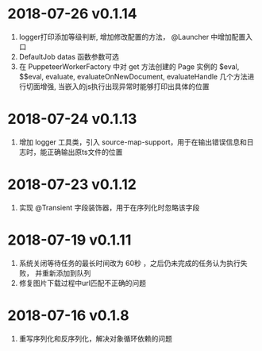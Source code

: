 # 2018-07-26 v0.1.14
1. logger打印添加等级判断, 增加修改配置的方法， @Launcher 中增加配置入口
2. DefaultJob datas 函数参数可选
3. 在 PuppeteerWorkerFactory 中对 get 方法创建的 Page 实例的 $eval, $$eval,
    evaluate, evaluateOnNewDocument, evaluateHandle 几个方法进行切面增强,
    当嵌入的js执行出现异常时能够打印出具体的位置

# 2018-07-24 v0.1.13
1. 增加 logger 工具类，引入 source-map-support，用于在输出错误信息和日志时，能正确输出原ts文件的位置  

# 2018-07-23 v0.1.12
1. 实现 @Transient 字段装饰器，用于在序列化时忽略该字段  


# 2018-07-19 v0.1.11
1. 系统关闭等待任务的最长时间改为 60秒 ，之后仍未完成的任务认为执行失败，
    并重新添加到队列  
2. 修复图片下载过程中url匹配不正确的问题


# 2018-07-16 v0.1.8  
1. 重写序列化和反序列化，解决对象循环依赖的问题  
